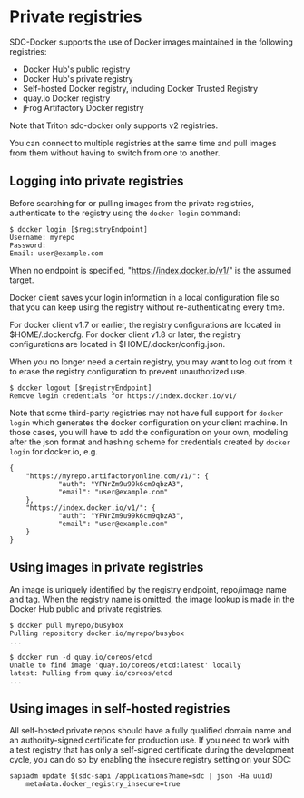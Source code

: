 # Private registries

SDC-Docker supports the use of Docker images maintained in the following registries:

- Docker Hub's public registry
- Docker Hub's private registry
- Self-hosted Docker registry, including Docker Trusted Registry
- quay.io Docker registry
- jFrog Artifactory Docker registry

Note that Triton sdc-docker only supports v2 registries.

You can connect to multiple registries at the same time and pull images from them
without having to switch from one to another.

## Logging into private registries

Before searching for or pulling images from the private registries, authenticate to
the registry using the `docker login` command:

    $ docker login [$registryEndpoint]
    Username: myrepo
    Password:
    Email: user@example.com

When no endpoint is specified, "https://index.docker.io/v1/" is the assumed target.

Docker client saves your login information in a local configuration file so that
you can keep using the registry without re-authenticating every time.

For docker client v1.7 or earlier, the registry configurations are located in $HOME/.dockercfg.
For docker client v1.8 or later, the registry configurations are located in $HOME/.docker/config.json.

When you no longer need a certain registry, you may want to log out from it to erase
the registry configuration to prevent unauthorized use. 

    $ docker logout [$registryEndpoint]
    Remove login credentials for https://index.docker.io/v1/

Note that some third-party registries may not have full support for `docker login`
which generates the docker configuration on your client machine. In those cases,
you will have to add the configuration on your own, modeling after the json format and
hashing scheme for credentials created by `docker login` for docker.io, e.g.

    {
        "https://myrepo.artifactoryonline.com/v1/": {
                "auth": "YFNrZm9u99k6cm9qbzA3",
                "email": "user@example.com"
        },
        "https://index.docker.io/v1/": {
                "auth": "YFNrZm9u99k6cm9qbzA3",
                "email": "user@example.com"
        }
    }

## Using images in private registries

An image is uniquely identified by the registry endpoint, repo/image name and tag.
When the registry name is omitted, the image lookup is made in the Docker Hub
public and private registries.

    $ docker pull myrepo/busybox
    Pulling repository docker.io/myrepo/busybox
    ...

    $ docker run -d quay.io/coreos/etcd
    Unable to find image 'quay.io/coreos/etcd:latest' locally
    latest: Pulling from quay.io/coreos/etcd
    ...

## Using images in self-hosted registries

All self-hosted private repos should have a fully qualified domain name and an
authority-signed certificate for production use. If you need to work with a
test registry that has only a self-signed certificate during the development
cycle, you can do so by enabling the insecure registry setting on your SDC:

    sapiadm update $(sdc-sapi /applications?name=sdc | json -Ha uuid) 
        metadata.docker_registry_insecure=true
